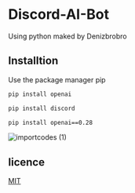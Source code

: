 # Discord-AI-Bot
Using python
maked by Denizbrobro

## Installtion

Use the package manager pip

```bash
pip install openai
```
```bash
pip install discord
```
```bash
pip install openai==0.28
```


![importcodes (1)](https://github.com/Denizbrobro/Discord-AI-Bot/assets/140730727/800e4526-4058-44cf-91bc-04f25e4433b8)




## licence
[MIT](https://choosealisence.com/licenses/mit/)
